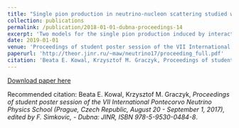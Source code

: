 ```yaml
---
title: "Single pion production in neutrino-nucleon scattering studied with FORM package"
collection: publications
permalink: /publication/2018-01-01-dubna-proceedings-14
excerpt: 'Two models for the single pion production induced by interactions of the neutrinos with the nucleons are studied. The nonresonant background contribution is a subject of analysis. It is shown that the normal component of the polarization of the charged lepton is sensitive on the nonresonant background contribution. It is also demonstrated that the FORM language can be utilized to evaluate all necessary transition matrix elements and the single pion production cross sections.'
date: 2019-01-01
venue: 'Proceedings of student poster session of the VII International Pontecorvo Neutrino Physics School (Prague, Czech Republic, August 20 - September 1, 2017), edited by F. Simkovic, - Dubna: JINR, ISBN 978-5-9530-0484-8'
paperurl: 'http://theor.jinr.ru/~maw/neutrino17/proceeding_full.pdf'
citation: 'Beata E. Kowal, Krzysztof M. Graczyk, Proceedings of student poster session of the VII International Pontecorvo Neutrino Physics School (Prague, Czech Republic, August 20 - September 1, 2017), edited by F. Simkovic, - Dubna: JINR, ISBN 978-5-9530-0484-8'
---
```


[Download paper here](http://theor.jinr.ru/~maw/neutrino17/proceeding_full.pdf)

Recommended citation: Beata E. Kowal, Krzysztof M. Graczyk, <i>Proceedings of student poster session of the VII International Pontecorvo Neutrino Physics School (Prague, Czech Republic, August 20 - September 1, 2017), edited by F. Simkovic, - Dubna: JINR, ISBN 978-5-9530-0484-8</i>.

